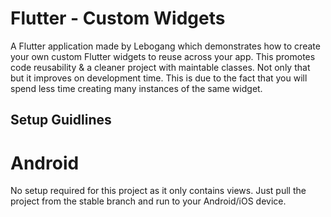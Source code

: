 # Flutter - Custom Widgets

A Flutter application made by Lebogang which demonstrates how to create your own custom Flutter widgets to reuse across your app. This promotes code reusability & a cleaner project with maintable classes. Not only that but it improves on development time. This is due to the fact that you will spend less time creating many instances of the same widget.

## Setup Guidlines
# Android

No setup required for this project as it only contains views. Just pull the project from the stable branch and run to your Android/iOS device.
